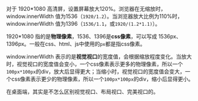 对于 1920*1080 高清屏，设置屏幕放大120%。浏览器在无缩放时，window.innerWidth 值为1536（`1920/1.2`）。当浏览器放大比例为110%时，window.innerWidth 值为1396（`1536/1.1`，或`1920/(1.2*1.1)`）。

1920*1080 指的是**物理像素**，1536、1396是**css像素**，可以写成 1536px、1396px。一般在css、html、js中使用的`px`都是指css像素。

window.innerWidth 表示的是**视觉视口**的宽度值，会根据缩放程度变化。当放大时，视觉视口的宽度值会变小，一个css像素表示更多的物理像素，所以一个`100px*100px`的div，放大后显得更大；当缩小时，视觉视口的宽度值会变大，一个css像素表示更少的物理像素，所以一个`100px*100px`的div，缩小后显得更小。

在桌面端，其实是不怎么区别视觉视口、布局视口、完美视口的。
